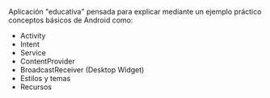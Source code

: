Aplicación "educativa" pensada para explicar mediante un ejemplo práctico conceptos básicos de Android como:

  * Activity
  * Intent
  * Service
  * ContentProvider
  * BroadcastReceiver (Desktop Widget)
  * Estilos y temas
  * Recursos